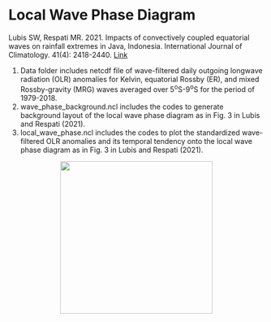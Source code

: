 # Local Wave Phase Diagram

Lubis SW, Respati MR. 2021. Impacts of convectively coupled equatorial waves on rainfall extremes in Java, Indonesia. International Journal of Climatology. 41(4): 2418-2440. [Link]( https://doi.org/10.1002/joc.6967)

1. Data folder includes netcdf file of wave-filtered daily outgoing longwave radiation (OLR) anomalies for Kelvin, equatorial Rossby (ER), and mixed Rossby-gravity (MRG) waves averaged over 5<sup>o</sup>S-9<sup>o</sup>S for the period of 1979-2018.
2. wave_phase_background.ncl includes the codes to generate background layout of the local wave phase diagram as in Fig. 3 in Lubis and Respati (2021).
3. local_wave_phase.ncl includes the codes to plot the standardized wave-filtered OLR anomalies and its temporal tendency onto the local wave phase diagram as in Fig. 3 in Lubis and Respati (2021).

<p align="center">
  <img src="https://github.com/sandrolubis/Local-Phase-Diagram/blob/main/example/local_wave_phase_er.png" width="300">
</p>

